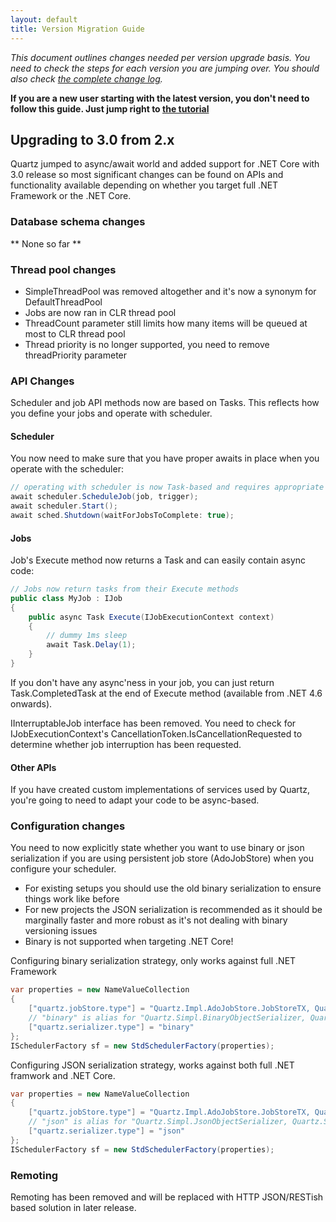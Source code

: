 ```yaml
---
layout: default
title: Version Migration Guide
---
```


*This document outlines changes needed per version upgrade basis. You need to check the steps for each version you are jumping over. You should also check [the complete change log](https://raw.github.com/quartznet/quartznet/master/changelog.txt).*

**If you are a new user starting with the latest version, you don't need to follow this guide. Just jump right to [the tutorial](tutorial/index.html)**

## Upgrading to 3.0 from 2.x

Quartz jumped to async/await world and added support for .NET Core with 3.0 release so most significant changes
can be found on APIs and functionality available depending on whether you target full .NET Framework or the .NET Core. 

### Database schema changes

** None so far **

### Thread pool changes

* SimpleThreadPool was removed altogether and it's now a synonym for DefaultThreadPool
* Jobs are now ran in CLR thread pool
* ThreadCount parameter still limits how many items will be queued at most to CLR thread pool
* Thread priority is no longer supported, you need to remove threadPriority parameter

### API Changes

Scheduler and job API methods now are based on Tasks. This reflects how you define your jobs and operate with scheduler.
				
#### Scheduler 

You now need to make sure that you have proper awaits in place when you operate with the scheduler:

```c#
// operating with scheduler is now Task-based and requires appropriate awaits
await scheduler.ScheduleJob(job, trigger);
await scheduler.Start();
await sched.Shutdown(waitForJobsToComplete: true);
```

#### Jobs

Job's Execute method now returns a Task and can easily contain async code:

```c#
// Jobs now return tasks from their Execute methods
public class MyJob : IJob
{
    public async Task Execute(IJobExecutionContext context)
    {
        // dummy 1ms sleep
        await Task.Delay(1);
    }
}
```

If you don't have any async'ness in your job, you can just  return Task.CompletedTask at the end of Execute method (available from .NET 4.6 onwards).

IInterruptableJob interface has been removed. You need to check for IJobExecutionContext's CancellationToken.IsCancellationRequested to determine whether job interruption has been requested.

#### Other APIs

If you have created custom implementations of services used by Quartz, you're going to need to adapt your code to be async-based.

### Configuration changes

You need to now explicitly state whether you want to use binary or json serialization if you are using persistent job store (AdoJobStore) when you configure your scheduler. 

* For existing setups you should use the old binary serialization to ensure things work like before
* For new projects the JSON serialization is recommended as it should be marginally faster and more robust as it's not dealing with binary versioning issues 
* Binary is not supported when targeting .NET Core!

Configuring binary serialization strategy, only works against full .NET Framework 

```c#
var properties = new NameValueCollection
{
	["quartz.jobStore.type"] = "Quartz.Impl.AdoJobStore.JobStoreTX, Quartz",
	// "binary" is alias for "Quartz.Simpl.BinaryObjectSerializer, Quartz" 
	["quartz.serializer.type"] = "binary"
};
ISchedulerFactory sf = new StdSchedulerFactory(properties);
```

Configuring JSON serialization strategy, works against both full .NET framwork and .NET Core.

```c#
var properties = new NameValueCollection
{
	["quartz.jobStore.type"] = "Quartz.Impl.AdoJobStore.JobStoreTX, Quartz",
	// "json" is alias for "Quartz.Simpl.JsonObjectSerializer, Quartz.Serialization.Json" 
	["quartz.serializer.type"] = "json"
};
ISchedulerFactory sf = new StdSchedulerFactory(properties);
```

### Remoting

Remoting has been removed and will be replaced with HTTP JSON/RESTish based solution in later release.
